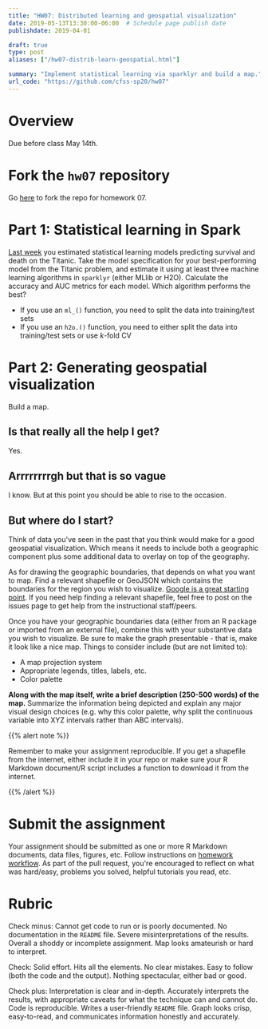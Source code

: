 ```yaml
---
title: "HW07: Distributed learning and geospatial visualization"
date: 2019-05-13T13:30:00-06:00  # Schedule page publish date
publishdate: 2019-04-01

draft: true
type: post
aliases: ["/hw07-distrib-learn-geospatial.html"]

summary: "Implement statistical learning via sparklyr and build a map."
url_code: "https://github.com/cfss-sp20/hw07"
---
```




# Overview

Due before class May 14th.

# Fork the `hw07` repository

Go [here](https://github.com/cfss-sp20/hw07) to fork the repo for homework 07.

# Part 1: Statistical learning in Spark

[Last week](/homework/statistical-learning/) you estimated statistical learning models predicting survival and death on the Titanic. Take the model specification for your best-performing model from the Titanic problem, and estimate it using at least three machine learning algorithms in `sparklyr` (either MLlib or H2O). Calculate the accuracy and AUC metrics for each model. Which algorithm performs the best?

* If you use an `ml_()` function, you need to split the data into training/test sets
* If you use an `h2o.()` function, you need to either split the data into training/test sets or use $k$-fold CV

# Part 2: Generating geospatial visualization

Build a map.

## Is that really all the help I get?

Yes.

## Arrrrrrrrgh but that is so vague

I know. But at this point you should be able to rise to the occasion.

## But where do I start?

Think of data you've seen in the past that you think would make for a good geospatial visualization. Which means it needs to include both a geographic component plus some additional data to overlay on top of the geography.

As for drawing the geographic boundaries, that depends on what you want to map. Find a relevant shapefile or GeoJSON which contains the boundaries for the region you wish to visualize. [Google is a great starting point](https://www.google.com/search?q=where+to+get+shapefiles). If you need help finding a relevant shapefile, feel free to post on the issues page to get help from the instructional staff/peers.

Once you have your geographic boundaries data (either from an R package or imported from an external file), combine this with your substantive data you wish to visualize. Be sure to make the graph presentable - that is, make it look like a nice map. Things to consider include (but are not limited to):

* A map projection system
* Appropriate legends, titles, labels, etc.
* Color palette

**Along with the map itself, write a brief description (250-500 words) of the map.** Summarize the information being depicted and explain any major visual design choices (e.g. why this color palette, why split the continuous variable into XYZ intervals rather than ABC intervals).

{{% alert note %}}

Remember to make your assignment reproducible. If you get a shapefile from the internet, either include it in your repo or make sure your R Markdown document/R script includes a function to download it from the internet.

{{% /alert %}}

# Submit the assignment

Your assignment should be submitted as one or more R Markdown documents, data files, figures, etc. Follow instructions on [homework workflow](/faq/homework-guidelines/#homework-workflow). As part of the pull request, you're encouraged to reflect on what was hard/easy, problems you solved, helpful tutorials you read, etc.

# Rubric

Check minus: Cannot get code to run or is poorly documented. No documentation in the `README` file. Severe misinterpretations of the results. Overall a shoddy or incomplete assignment. Map looks amateurish or hard to interpret.

Check: Solid effort. Hits all the elements. No clear mistakes. Easy to follow (both the code and the output). Nothing spectacular, either bad or good.

Check plus: Interpretation is clear and in-depth. Accurately interprets the results, with appropriate caveats for what the technique can and cannot do. Code is reproducible. Writes a user-friendly `README` file. Graph looks crisp, easy-to-read, and communicates information honestly and accurately.
